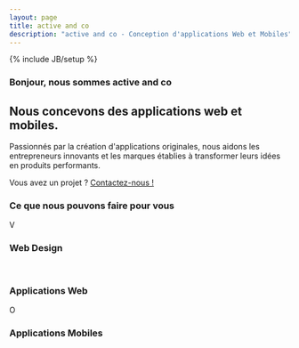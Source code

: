 ```yaml
---
layout: page
title: active and co 
description: "active and co - Conception d'applications Web et Mobiles"
---
```

{% include JB/setup %}

  

<div class="center-text">
  <h3 class="line"><span class="bg vcard">Bonjour, nous sommes <span class="fn org">active and co</span></span></h3>
</div>

<section class="hero-unit center-text">
  <h1>Nous concevons des applications web et mobiles.</h1>
  <p>
    Passionnés par la création d'applications originales, 
    nous aidons les entrepreneurs innovants et les marques établies à transformer leurs idées en produits performants.
  </p>
  <div>
    <span class="contact-us">Vous avez un projet ? </span>
    <span class="contact-us-btn">
      <a href="mailto:hello@activeand.co">Contactez-nous !</a>
    </span>
  </div>
</section>

<div class="center-text">
  <h3 class="line"><span class="bg">Ce que nous pouvons faire pour vous</span></h3>
</div>

<div class="row">
  <div class="span4 center-text">
    <span class="pictograms hundred">V</span>
    <h3>Web Design</h3>
    <!--
    <p>
      HTML5, CSS3, Responsive web design, UX design, Ergonomie web.
    </p>
    <p><a href="#" data-toggle="popover" class="btn">En savoir +</a></p>
    -->
  </div>

  <div class="span4 center-text">
    <i class="icon-cogs skill-icon">&nbsp;</i>
    <h3>Applications Web</h3>
    <!--
    <p>
      Consulting technique, rédaction de cahier des charges, Application web, Ruby on Rails, Architecture, scalable, optimisation de base de données
    </p>
    <p><a class="btn" data-toggle="popover" href="#">En savoir +</a></p>
    -->
 </div>
  <div class="span4 center-text">
    <span class="pictograms hundred">O</span> 
    <h3>Applications Mobiles</h3>
    <!--
    <p>Application smartphone</p>
    <p><a class="btn" data-toggle="popover" href="#">En savoir +</a></p>
    -->
  </div>
</div>

